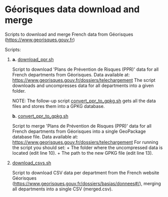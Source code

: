 # Géorisques data download and merge
Scripts to download and merge French data from Géorisques (https://www.georisques.gouv.fr)


Scripts:

1. **a.** [download_ppr.sh](https://github.com/gacarrillor/georisques_download/blob/master/download_ppr.sh)

      Script to download 'Plans de Prévention de Risques (PPR)' data for all French departments from Géorisques.
      Data available at: https://www.georisques.gouv.fr/dossiers/telechargement
      The script downloads and uncompresses data for all departments into a given folder.

      NOTE: The follow-up script [convert_ppr_to_gpkg.sh](https://github.com/gacarrillor/georisques_download/blob/master/convert_ppr_to_gpkg.sh) gets all the data files and stores them into a GPKG database.

   **b.** [convert_ppr_to_gpkg.sh](https://github.com/gacarrillor/georisques_download/blob/master/convert_ppr_to_gpkg.sh)

      Script to merge 'Plans de Prévention de Risques (PPR)' data for all French departments from Géorisques into a single
      GeoPackage database file.
      Data available at: https://www.georisques.gouv.fr/dossiers/telechargement
      For running the script you should set:
       + The folder where the uncompressed data is located (edit line 10).
       + The path to the new GPKG file (edit line 13).

2. [download_csvs.sh](https://github.com/gacarrillor/georisques_download/blob/master/download_csvs.sh)

   Script to download CSV data per department from the French website Géorisques (https://www.georisques.gouv.fr/dossiers/basias/donnees#/), merging all departments into a single CSV (merged.csv).


